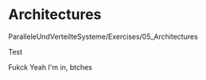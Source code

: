 # Architectures
ParalleleUndVerteilteSysteme/Exercises/05_Architectures 

Test

Fukck Yeah I'm in, btches





